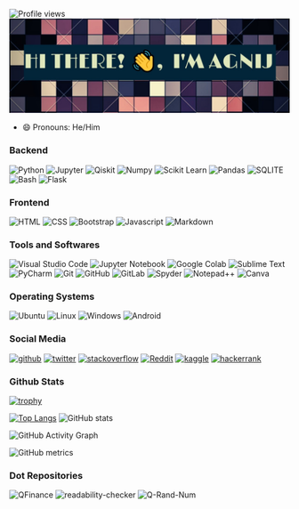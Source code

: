 ![Profile views](https://gpvc.arturio.dev/Agnij-Moitra)  
![Banner Image](https://raw.githubusercontent.com/Agnij-Moitra/Agnij-Moitra/main/image/banner.jpg)


<!-- - 📫 How to reach me: [agnijmoitra@pm.me](mailto:agnijmoitra@pm.me) -->
- 😄 Pronouns: He/Him 

### Backend
![Python](https://img.shields.io/badge/Python-FFD43B?style=for-the-badge&logo=python&logoColor=darkgreen)  ![Jupyter](https://img.shields.io/badge/Jupyter-F37626.svg?&style=for-the-badge&logo=Jupyter&logoColor=white) ![Qiskit](https://img.shields.io/badge/Qiskit-%236929C4.svg?style=for-the-badge&logo=Qiskit&logoColor=white) ![Numpy](https://img.shields.io/badge/Numpy-777BB4?style=for-the-badge&logo=numpy&logoColor=white)  ![Scikit Learn](https://img.shields.io/badge/scikit_learn-F7931E?style=for-the-badge&logo=scikit-learn&logoColor=white)  ![Pandas](https://img.shields.io/badge/Pandas-2C2D72?style=for-the-badge&logo=pandas&logoColor=white)  ![SQLITE](https://img.shields.io/badge/SQLite-07405E?style=for-the-badge&logo=sqlite&logoColor=white)  ![Bash](https://img.shields.io/badge/Shell_Script-121011?style=for-the-badge&logo=gnu-bash&logoColor=white)  ![Flask](https://img.shields.io/badge/Flask-000000?style=for-the-badge&logo=flask&logoColor=white)

### Frontend
![HTML](https://img.shields.io/badge/HTML-239120?style=for-the-badge&logo=html5&logoColor=white)  ![CSS](https://img.shields.io/badge/CSS-239120?&style=for-the-badge&logo=css3&logoColor=white)  ![Bootstrap](https://img.shields.io/badge/Bootstrap-563D7C?style=for-the-badge&logo=bootstrap&logoColor=white)  ![Javascript](https://img.shields.io/badge/JavaScript-323330?style=for-the-badge&logo=javascript&logoColor=F7DF1E) ![Markdown](https://img.shields.io/badge/Markdown-000000?style=for-the-badge&logo=markdown&logoColor=white) 

### Tools and Softwares
![Visual Studio Code](https://img.shields.io/badge/VisualStudioCode-0078d7.svg?style=for-the-badge&logo=visual-studio-code&logoColor=white)  ![Jupyter Notebook](https://img.shields.io/badge/jupyter-%23FA0F00.svg?style=for-the-badge&logo=jupyter&logoColor=white) ![Google Colab](https://img.shields.io/badge/Colab-F9AB00?style=for-the-badge&logo=googlecolab&color=52525)  ![Sublime Text](https://img.shields.io/badge/sublime_text-%23575757.svg?&style=for-the-badge&logo=sublime-text&logoColor=important)  ![PyCharm](https://img.shields.io/badge/pycharm-143?style=for-the-badge&logo=pycharm&logoColor=black&color=black&labelColor=green)  ![Git](https://img.shields.io/badge/git-%23F05033.svg?style=for-the-badge&logo=git&logoColor=white)  ![GitHub](https://img.shields.io/badge/github-%23121011.svg?style=for-the-badge&logo=github&logoColor=white) ![GitLab](https://img.shields.io/badge/gitlab-%23181717.svg?style=for-the-badge&logo=gitlab&logoColor=white)  ![Spyder](https://img.shields.io/badge/Spyder-838485?style=for-the-badge&logo=spyder%20ide&logoColor=maroon) ![Notepad++](https://img.shields.io/badge/Notepad++-90E59A.svg?style=for-the-badge&logo=notepad%2B%2B&logoColor=black)  ![Canva](https://img.shields.io/badge/Canva-%2300C4CC.svg?style=for-the-badge&logo=Canva&logoColor=white)

### Operating Systems
![Ubuntu](https://img.shields.io/badge/Ubuntu-E95420?style=for-the-badge&logo=ubuntu&logoColor=white)  ![Linux](https://img.shields.io/badge/Linux-FCC624?style=for-the-badge&logo=linux&logoColor=black) ![Windows](https://img.shields.io/badge/Windows-0078D6?style=for-the-badge&logo=windows&logoColor=white) ![Android](https://img.shields.io/badge/Android-3DDC84?style=for-the-badge&logo=android&logoColor=white)

### Social Media
[<img src='https://cdn.jsdelivr.net/npm/simple-icons@3.0.1/icons/github.svg' alt='github' height='40'>](https://github.com/Agnij-Moitra)  <!-- [<img      src='https://cdn.jsdelivr.net/npm/simple-icons@3.0.1/icons/linkedin.svg' alt='linkedin' height='40'>](https://www.linkedin.com/in/https://www.linkedin.com/in/Agnij-Moitra//) -->    [<img src='https://cdn.jsdelivr.net/npm/simple-icons@3.0.1/icons/twitter.svg' alt='twitter' height='40'>](https://twitter.com/https://twitter.com/AgnijMoitra)  [<img     src='https://cdn.jsdelivr.net/npm/simple-icons@3.0.1/icons/stackoverflow.svg' alt='stackoverflow' height='40'>](https://stackoverflow.com/users/15786169/agnij-moitra)  [<img       src='https://cdn.jsdelivr.net/npm/simple-icons@3.0.1/icons/reddit.svg' alt='Reddit' height='40'>](https://www.reddit.com/user/https://www.reddit.com/user/AgnijMoitra)  [<img       src='https://cdn.jsdelivr.net/npm/simple-icons@3.0.1/icons/kaggle.svg' alt='kaggle' height='40'>](https://www.kaggle.com/agnijmoitra)  [<img src='https://cdn.jsdelivr.net/npm/simple-icons@3.0.1/icons/hackerrank.svg' alt='hackerrank' height='40'>](https://www.hackerrank.com/agnijmoitra)

### Github Stats
[![trophy](https://github-profile-trophy.vercel.app/?username=Agnij-Moitra&theme=algolia)](https://github.com/ryo-ma/github-profile-trophy)

[![Top Langs](https://github-readme-stats.vercel.app/api/top-langs/?username=Agnij-Moitra&layout=compact&theme=algolia)](https://github.com/anuraghazra/github-readme-stats)  ![GitHub stats](https://github-readme-stats.vercel.app/api?username=Agnij-Moitra&show_icons=true&count_private=true&theme=algolia)  

![GitHub Activity Graph](https://activity-graph.herokuapp.com/graph?username=Agnij-Moitra&theme=algolia)  

![GitHub metrics](https://metrics.lecoq.io/Agnij-Moitra)  

<!-- ![GitHub Streak](https://github-readme-streak-stats.herokuapp.com?user=Agnij-Moitra&theme=tokyonight_duo&hide_border=true) -->

### Dot Repositories
![QFinance](https://github-readme-stats.vercel.app/api/pin/?username=Agnij-Moitra&repo=QFinance&theme=algolia) ![readability-checker](https://github-readme-stats.vercel.app/api/pin/?username=Agnij-Moitra&repo=readability-checker&theme=algolia) ![Q-Rand-Num](https://github-readme-stats.vercel.app/api/pin/?username=Agnij-Moitra&repo=Q-Rand-Num&theme=algolia)

<!--- 
Initial Template
👋 Hi, I’m @Agnij-Moitra
- 👀 I’m interested in ...
- 🌱 I’m currently learning ...
- 💞️ I’m looking to collaborate on ...
- 📫 How to reach me ...
--->


